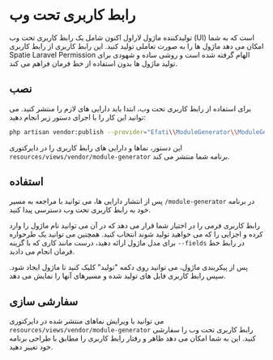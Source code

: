 # رابط کاربری تحت وب

تولیدکننده ماژول لاراول اکنون شامل یک رابط کاربری تحت وب (UI) است که به شما امکان می دهد ماژول ها را به صورت تعاملی تولید کنید. این رابط کاربری از رابط کاربری Spatie Laravel Permission الهام گرفته شده است و روشی ساده و شهودی برای تولید ماژول ها بدون استفاده از خط فرمان فراهم می کند.

## نصب

برای استفاده از رابط کاربری تحت وب، ابتدا باید دارایی های لازم را منتشر کنید. می توانید این کار را با اجرای دستور زیر انجام دهید:

```bash
php artisan vendor:publish --provider="Efati\\ModuleGenerator\\ModuleGeneratorServiceProvider" --tag=module-generator-views
```

این دستور، نماها و دارایی های رابط کاربری را در دایرکتوری `resources/views/vendor/module-generator` برنامه شما منتشر می کند.

## استفاده

پس از انتشار دارایی ها، می توانید با مراجعه به مسیر `/module-generator` در برنامه خود به رابط کاربری تحت وب دسترسی پیدا کنید.

رابط کاربری فرمی را در اختیار شما قرار می دهد که در آن می توانید نام ماژول را وارد کرده و اجزایی را که می خواهید تولید شوند انتخاب کنید. همچنین می توانید یک طرحواره برای مدل ماژول ارائه دهید، درست مانند کاری که با گزینه `--fields` در رابط خط فرمان انجام می دادید.

پس از پیکربندی ماژول، می توانید روی دکمه "تولید" کلیک کنید تا ماژول ایجاد شود. سپس رابط کاربری فایل های تولید شده و مسیرهای آنها را نمایش می دهد.

## سفارشی سازی

می توانید با ویرایش نماهای منتشر شده در دایرکتوری `resources/views/vendor/module-generator` رابط کاربری تحت وب را سفارشی کنید. این به شما امکان می دهد ظاهر و رفتار رابط کاربری را مطابق با طراحی برنامه خود تغییر دهید.